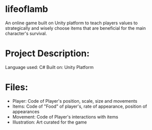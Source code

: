 # lifeoflamb

An online game built on Unity platform to teach players values to strategically and wisely choose items that are beneficial for the main character's survival. 

# Project Description: 
Language used: C#
Built on: Unity Platform

# Files: 
* Player: Code of Player's position, scale, size and movements
* Items: Code of "Food" of player's, rate of appearance, position of appearances
* Movement: Code of Player's interactions with items
* Illustration: Art curated for the game 


